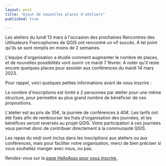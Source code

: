```yaml
---
layout: post
title: "Ajout de nouvelles places d'ateliers"
published: true

---
```


Les ateliers du lundi 13 mars à l'occasion des prochaines Rencontres des Utilisateurs Francophones de QGIS ont rencontré un vif succès. A tel point qu'ils se sont remplis en moins de 2 semaines.

L'équipe d'organisation a étudié comment augmenter le nombre de places, et de nouvelles possibilités vont ouvrir ce mardi 7 février.
A noter qu'il reste encore quelques places pour assister aux conférences du mardi 14 mars 2023.

Pour rappel, voici quelques petites informations avant de vous inscrire :

Le nombre d'inscriptions est limité à 2 personnes par atelier pour une même structure, pour permettre au plus grand nombre de bénéficier de ces propositions.

L'atelier est au prix de 35€, la journée de conférences à 40€. Les tarifs ont été fixés afin de rembourser les frais d'organisation des journées, et les bénéfices seront reversés au projet QGIS. Votre participation à ces journées vous permet donc de contribuer directement à la communauté QGIS.

Les repas du midi sont inclus dans les inscriptions aux ateliers ou aux conférences, mais pour faciliter notre organisation, merci de bien préciser si vous souhaitez manger avec nous, ou pas.

Rendez-vous sur la <a href="https://www.helloasso.com/associations/osgeo-fr/evenements/journee-utilisateur-qgis-francophone-2023-2">page HelloAsso pour vous inscrire.</a>
